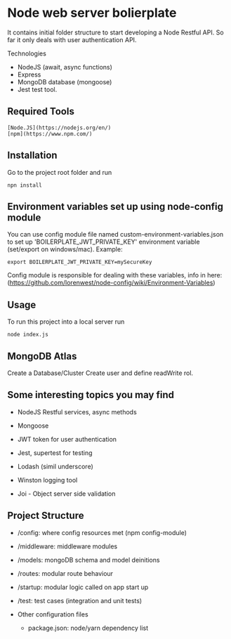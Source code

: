 # Node web server bolierplate

It contains initial folder structure to start developing a Node Restful API. So far it only deals with user authentication API.

Technologies

-  NodeJS (await, async functions)
-  Express
-  MongoDB database (mongoose)
-  Jest test tool.

## Required Tools
    [Node.JS](https://nodejs.org/en/)
    [npm](https://www.npm.com/) 

## Installation
Go to the project root folder and run
```
npn install
```

## Environment variables set up using node-config module
You can use config module file named custom-environment-variables.json to set up 'BOILERPLATE_JWT_PRIVATE_KEY' environment variable (set/export on windows/mac). Example: 
```
export BOILERPLATE_JWT_PRIVATE_KEY=mySecureKey
```
Config module is responsible for dealing with these variables, info in here: (https://github.com/lorenwest/node-config/wiki/Environment-Variables)

## Usage
To run this project into a local server run
```
node index.js
```

## MongoDB Atlas
Create a Database/Cluster
Create user and define readWrite rol.

## Some interesting topics you may find

- NodeJS Restful services, async methods

- Mongoose 

- JWT token for user authentication

- Jest, supertest for testing

- Lodash (simil underscore)

- Winston logging tool

- Joi - Object server side validation

## Project Structure

- /config: where config resources met (npm config-module)
  
- /middleware: middleware modules

- /models: mongoDB schema and model deinitions 

- /routes: modular route behaviour

- /startup: modular logic called on app start up

- /test: test cases (integration and unit tests)

- Other configuration files
  - package.json: node/yarn dependency list
